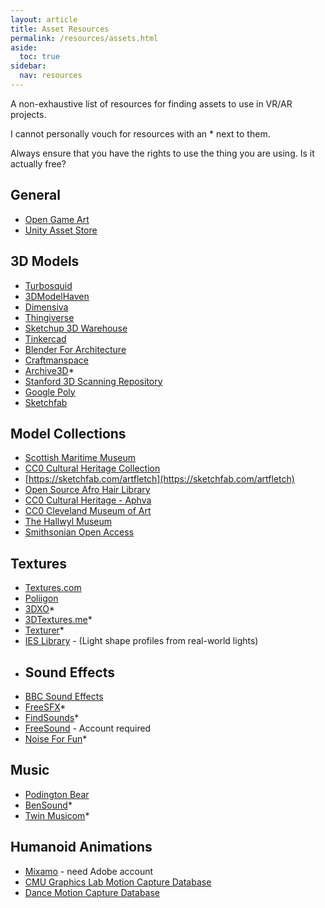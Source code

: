 ```yaml
---
layout: article
title: Asset Resources
permalink: /resources/assets.html
aside:
  toc: true
sidebar:
  nav: resources
---
```


A non-exhaustive list of resources for finding assets to use in VR/AR projects.

I cannot personally vouch for resources with an * next to them.

Always ensure that you have the rights to use the thing you are using. Is it actually free?

## General

- [Open Game Art](https://opengameart.org/)
- [Unity Asset Store](https://www.assetstore.unity3d.com/)

## 3D Models

- [Turbosquid](https://www.turbosquid.com/)
- [3DModelHaven](https://3dmodelhaven.com/)
- [Dimensiva](https://dimensiva.com/free-3d-models/)
- [Thingiverse](http://thingiverse.com/)
- [Sketchup 3D Warehouse](https://3dwarehouse.sketchup.com/)
- [Tinkercad](https://www.tinkercad.com)
- [Blender For Architecture](http://blender-archi.tuxfamily.org/Models)
- [Craftmanspace](https://www.craftsmanspace.com/free-3d-models)
- [Archive3D](https://archive3d.net/)*
- [Stanford 3D Scanning Repository](https://graphics.stanford.edu/data/3Dscanrep/)
- [Google Poly](https://poly.google.com/)
- [Sketchfab](https://sketchfab.com)

## Model Collections

- [Scottish Maritime Museum](https://www.scottishmaritimemuseum.org/3d-collections/)
- [CC0 Cultural Heritage Collection](https://sketchfab.com/nebulousflynn/collections/cc0)
- [https://sketchfab.com/artfletch](https://sketchfab.com/artfletch)
- [Open Source Afro Hair Library](https://prettydarke.cool/portfolio/open-source-afro-hair-library/)
- [CC0 Cultural Heritage - Aphva](https://sketchfab.com/Aphva/collections/cc0-collection)
- [CC0 Cleveland Museum of Art](https://sketchfab.com/clevelandart/collections/cma-cc0-objects)
- [The Hallwyl Museum](https://sketchfab.com/TheHallwylMuseum)
- [Smithsonian Open Access](https://www.si.edu/openaccess)

## Textures

- [Textures.com](https://www.textures.com/)
- [Poliigon](https://www.poliigon.com/)
- [3DXO](https://www.3dxo.com/textures)*
- [3DTextures.me](https://3dtextures.me/)*
- [Texturer](http://texturer.com/)*
- [IES Library](https://ieslibrary.com) - (Light shape profiles from real-world lights) 
- ## Sound Effects
- [BBC Sound Effects](http://bbcsfx.acropolis.org.uk/)
- [FreeSFX](https://www.freesfx.co.uk/)*
- [FindSounds](https://www.findsounds.com)*
- [FreeSound](https://freesound.org/) - Account required
- [Noise For Fun](https://www.noiseforfun.com/browse-sound-effects/)*

## Music

- [Podington Bear](https://www.podingtonbear.com/)
- [BenSound](https://www.bensound.com/)*
- [Twin Musicom](http://www.twinmusicom.org/)*

## Humanoid Animations

- [Mixamo](https://www.mixamo.com/) - need Adobe account
- [CMU Graphics Lab Motion Capture Database](http://mocap.cs.cmu.edu/)
- [Dance Motion Capture Database](http://dancedb.eu/#)
